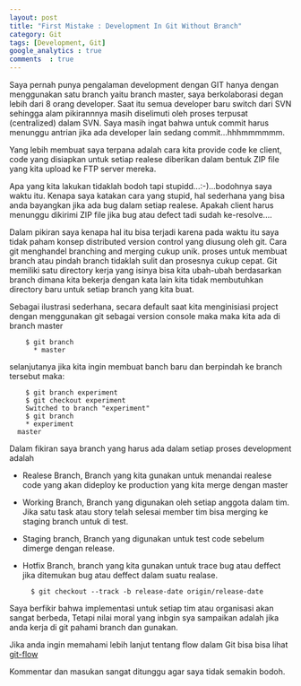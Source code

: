 ```yaml
---
layout: post
title: "First Mistake : Development In Git Without Branch"
category: Git
tags: [Development, Git]
google_analytics : true
comments  : true
---
```


Saya pernah punya pengalaman development dengan GIT hanya dengan menggunakan satu branch yaitu branch master, saya berkolaborasi degan lebih dari 8 orang developer. Saat itu semua developer baru switch dari SVN sehingga alam pikirannnya masih diselimuti oleh proses terpusat (centralized) dalam SVN. Saya masih ingat bahwa untuk commit harus menunggu antrian jika ada developer lain sedang commit...hhhmmmmmm.

Yang lebih membuat saya terpana adalah cara kita provide code ke client, code yang disiapkan untuk setiap realese diberikan dalam bentuk ZIP file yang kita upload ke FTP server mereka.

Apa yang kita lakukan tidaklah bodoh tapi stupidd...:-)...bodohnya saya waktu itu. Kenapa saya katakan cara yang stupid,
hal sederhana yang bisa anda bayangkan jika ada bug dalam setiap realese. Apakah client harus menunggu dikirimi ZIP file jika bug atau defect tadi sudah ke-resolve....

Dalam pikiran saya kenapa hal itu bisa terjadi karena pada waktu itu saya tidak paham konsep distributed version control yang diusung oleh git.  Cara git menghandel branching and merging cukup unik. proses untuk membuat branch atau pindah branch tidaklah sulit dan prosesnya cukup cepat. Git memiliki satu directory kerja yang isinya bisa kita ubah-ubah berdasarkan branch dimana kita bekerja dengan kata lain kita tidak membutuhkan directory baru untuk setiap branch yang kita buat.

Sebagai ilustrasi sederhana, secara default saat kita menginisiasi project dengan menggunakan git sebagai version console maka maka kita ada di branch master

		$ git branch
		  * master


selanjutanya jika kita ingin membuat banch baru dan berpindah ke branch tersebut maka:

		$ git branch experiment
		$ git checkout experiment
		Switched to branch "experiment"
		$ git branch
		* experiment
  	  master


Dalam fikiran saya branch yang harus ada dalam setiap proses development adalah

- Realese Branch, Branch yang kita gunakan untuk menandai realese code yang akan dideploy ke production yang kita merge dengan master

- Working Branch, Branch yang digunakan oleh setiap anggota dalam tim. Jika satu task atau story telah selesai member tim bisa merging ke staging branch untuk di test.

- Staging branch, Branch yang digunakan untuk test code sebelum dimerge dengan release.

- Hotfix Branch, branch yang kita gunakan untuk trace bug atau deffect jika ditemukan bug atau deffect dalam suatu realase.

		$ git checkout --track -b release-date origin/release-date



Saya berfikir bahwa implementasi untuk setiap tim atau organisasi akan sangat berbeda, Tetapi nilai moral yang inbgin sya sampaikan adalah jika anda kerja di git pahami branch dan gunakan.


Jika anda ingin memahami lebih lanjut tentang flow dalam Git bisa bisa lihat [git-flow](https://github.com/nvie/gitflow)

Kommentar dan masukan sangat ditunggu agar saya tidak semakin bodoh.
